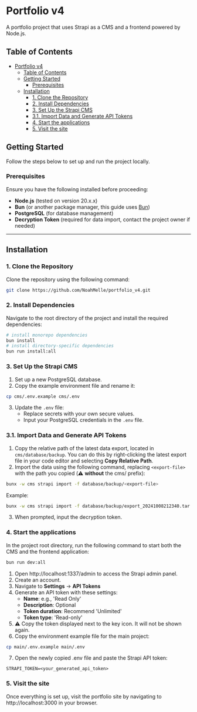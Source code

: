 # Portfolio v4

A portfolio project that uses Strapi as a CMS and a frontend powered by Node.js.

## Table of Contents
- [Portfolio v4](#portfolio-v4)
  - [Table of Contents](#table-of-contents)
  - [Getting Started](#getting-started)
    - [Prerequisites](#prerequisites)
  - [Installation](#installation)
    - [1. Clone the Repository](#1-clone-the-repository)
    - [2. Install Dependencies](#2-install-dependencies)
    - [3. Set Up the Strapi CMS](#3-set-up-the-strapi-cms)
    - [3.1. Import Data and Generate API Tokens](#31-import-data-and-generate-api-tokens)
    - [4. Start the applications](#4-start-the-applications)
    - [5. Visit the site](#5-visit-the-site)

## Getting Started

Follow the steps below to set up and run the project locally.

### Prerequisites

Ensure you have the following installed before proceeding:

- **Node.js** (tested on version 20.x.x)
- **Bun** (or another package manager, this guide uses [Bun](https://bun.sh/))
- **PostgreSQL** (for database management)
- **Decryption Token** (required for data import, contact the project owner if needed)

---

## Installation

### 1. Clone the Repository

Clone the repository using the following command:

```bash
git clone https://github.com/NoahMelle/portfolio_v4.git
```

### 2. Install Dependencies

Navigate to the root directory of the project and install the required dependencies:

```bash
# install monorepo dependencies
bun install
# install directory-specific dependencies
bun run install:all
```

### 3. Set Up the Strapi CMS
1. Set up a new PostgreSQL database.
2. Copy the example environment file and rename it:
```bash
cp cms/.env.example cms/.env
```
3. Update the `.env` file:
    - Replace secrets with your own secure values.
    - Input your PostgreSQL credentials in the `.env` file.
### 3.1. Import Data and Generate API Tokens
1. Copy the relative path of the latest data export, located in `cms/database/backup`. You can do this by right-clicking the latest export file in your code editor and selecting **Copy Relative Path**.
2. Import the data using the following command, replacing `<export-file>` with the path you copied (⚠️ **without** the cms/ prefix):
```bash
bunx -w cms strapi import -f database/backup/<export-file>
```
Example:
```bash
bunx -w cms strapi import -f database/backup/export_20241008212340.tar.gz.enc
```

3. When prompted, input the decryption token.

### 4. Start the applications

In the project root directory, run the following command to start both the CMS and the frontend application:

```bash
bun run dev:all
```

1. Open http://localhost:1337/admin to access the Strapi admin panel.
2. Create an account.
3. Navigate to **Settings** -> **API Tokens**
4. Generate an API token with these settings:
    - **Name**: e.g., 'Read Only'
    - **Description**: Optional
    - **Token duration**: Recommend 'Unlimited'
    - **Token type**: 'Read-only'
5. ⚠️ Copy the token displayed next to the key icon. It will not be shown again.
6. Copy the environment example file for the main project:
```bash
cp main/.env.example main/.env
```
7. Open the newly copied .env file and paste the Strapi API token:
```
STRAPI_TOKEN=<your_generated_api_token>
```

### 5. Visit the site

Once everything is set up, visit the portfolio site by navigating to http://localhost:3000 in your browser.